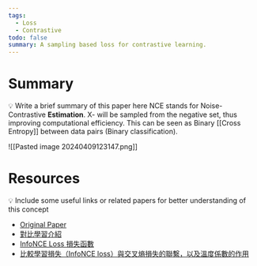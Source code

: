 ```yaml
---
tags:
  - Loss
  - Contrastive
todo: false
summary: A sampling based loss for contrastive learning.
---
```

# Summary
💡 Write a brief summary of this paper here
NCE stands for Noise-Contrastive **Estimation**.
X- will be sampled from the negative set, thus improving computational efficiency.
This can be seen as Binary [[Cross Entropy]] between data pairs (Binary classification).

![[Pasted image 20240409123147.png]]
# Resources
💡 Include some useful links or related papers for better understanding of this concept
- [Original Paper](https://arxiv.org/pdf/1410.8251.pdf)
- [對比學習介紹](https://u9534056.medium.com/%E9%9D%A2%E8%A9%A6%E5%BF%85%E5%82%99-%E5%B0%8D%E6%AF%94%E5%AD%B8%E7%BF%92-contrastive-learning-%E4%B8%BB%E6%B5%81%E6%96%B9%E6%B3%95%E4%B8%80%E8%A6%BD-bddf2afc5e5f)
- [InfoNCE Loss 損失函數](https://blog.csdn.net/qq_46006468/article/details/126076039)
- [比較學習損失（InfoNCE loss）與交叉熵損失的聯繫，以及溫度係數的作用](https://zhuanlan.zhihu.com/p/506544456)